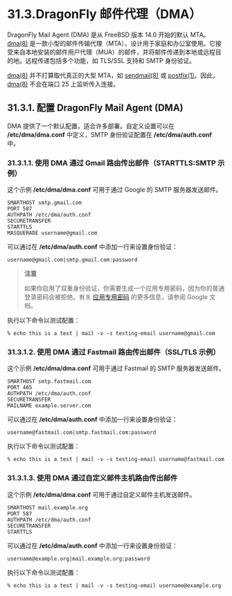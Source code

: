 # 31.3.DragonFly 邮件代理（DMA）

DragonFly Mail Agent (DMA) 是从 FreeBSD 版本 14.0 开始的默认 MTA。[dma(8)](https://man.freebsd.org/cgi/man.cgi?query=dma&sektion=8&format=html) 是一款小型的邮件传输代理（MTA），设计用于家庭和办公室使用。它接受来自本地安装的邮件用户代理（MUA）的邮件，并将邮件传递到本地或远程目的地。远程传递包括多个功能，如 TLS/SSL 支持和 SMTP 身份验证。

[dma(8)](https://man.freebsd.org/cgi/man.cgi?query=dma&sektion=8&format=html) 并不打算取代真正的大型 MTA，如 [sendmail(8)](https://man.freebsd.org/cgi/man.cgi?query=sendmail&sektion=8&format=html) 或 [postfix(1)](https://man.freebsd.org/cgi/man.cgi?query=postfix&sektion=1&format=html)。因此，[dma(8)](https://man.freebsd.org/cgi/man.cgi?query=dma&sektion=8&format=html) 不会在端口 25 上监听传入连接。

## 31.3.1. 配置 DragonFly Mail Agent (DMA)

DMA 提供了一个默认配置，适合许多部署。自定义设置可以在 **/etc/dma/dma.conf** 中定义，SMTP 身份验证配置在 **/etc/dma/auth.conf** 中。

### 31.3.1.1. 使用 DMA 通过 Gmail 路由传出邮件（STARTTLS\:SMTP 示例）

这个示例 **/etc/dma/dma.conf** 可用于通过 Google 的 SMTP 服务器发送邮件。

```
SMARTHOST smtp.gmail.com
PORT 587
AUTHPATH /etc/dma/auth.conf
SECURETRANSFER
STARTTLS
MASQUERADE username@gmail.com
```

可以通过在 **/etc/dma/auth.conf** 中添加一行来设置身份验证：

```
username@gmail.com|smtp.gmail.com:password
```

>**注意**
>
> 如果你启用了双重身份验证，你需要生成一个应用专用密码，因为你的普通登录密码会被拒绝。有关 [应用专用密码](https://myaccount.google.com/apppasswords) 的更多信息，请参阅 Google 文档。 

执行以下命令以测试配置：

```
% echo this is a test | mail -v -s testing-email username@gmail.com
```

### 31.3.1.2. 使用 DMA 通过 Fastmail 路由传出邮件（SSL/TLS 示例）

这个示例 **/etc/dma/dma.conf** 可用于通过 Fastmail 的 SMTP 服务器发送邮件。

```
SMARTHOST smtp.fastmail.com
PORT 465
AUTHPATH /etc/dma/auth.conf
SECURETRANSFER
MAILNAME example.server.com
```

可以通过在 **/etc/dma/auth.conf** 中添加一行来设置身份验证：

```
username@fastmail.com|smtp.fastmail.com:password
```

执行以下命令以测试配置：

```
% echo this is a test | mail -v -s testing-email username@fastmail.com
```

### 31.3.1.3. 使用 DMA 通过自定义邮件主机路由传出邮件

这个示例 **/etc/dma/dma.conf** 可用于通过自定义邮件主机发送邮件。

```
SMARTHOST mail.example.org
PORT 587
AUTHPATH /etc/dma/auth.conf
SECURETRANSFER
STARTTLS
```

可以通过在 **/etc/dma/auth.conf** 中添加一行来设置身份验证：

```
username@example.org|mail.example.org:password
```

执行以下命令以测试配置：

```
% echo this is a test | mail -v -s testing-email username@example.org
```
